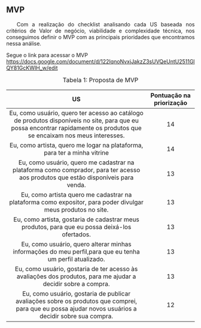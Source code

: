 ## MVP

<p align="justify">&emsp;&emsp;Com a realização do checklist analisando cada US baseada nos critérios de Valor de negócio, viabilidade e complexidade técnica, nos conseguimos definir o MVP com as principais prioridades que encontramos nessa análise.</p>

Segue o link para acessar o MVP https://docs.google.com/document/d/122IqnoNvxjJakzZ3sUVQeUntU2511GlQY81GcKWIH_w/edit


<center>

<font size="3"><p style="text-align: center">Tabela 1: Proposta de MVP </p></font>

| US | Pontuação na priorização |
|:------: |:-----: |
| Eu, como usuário, quero ter acesso ao catálogo de produtos disponíveis no site, para que eu possa encontrar rapidamente os produtos que se encaixam nos meus interesses. | 14 |
| Eu, como artista, quero me logar na plataforma, para ter a minha vitrine | 14 |
| Eu, como usuário, quero me cadastrar na plataforma como comprador, para ter acesso aos produtos que estão disponíveis para venda. | 13 |
| Eu, como artista quero me cadastrar na plataforma como expositor, para poder divulgar meus produtos no site. | 13 |
| Eu, como artista, gostaria de cadastrar meus produtos, para que eu possa deixá-los ofertados. | 13 |
| Eu, como usuário, quero alterar minhas informações do meu perfil,para que eu tenha um perfil atualizado. | 13 |
| Eu, como usuário, gostaria de ter acesso às avaliações dos produtos, para me ajudar a decidir sobre a compra. | 13 |
| Eu, como usuário, gostaria de publicar avaliações sobre os produtos que comprei, para que eu possa ajudar novos usuários a decidir sobre sua compra. | 12 |


</center>
